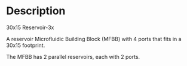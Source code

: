 # Description

30x15 Reservoir-3x

A reservoir Microfluidic Building Block (MFBB) with 4 ports that fits in a 30x15 footprint.

The MFBB has 2 parallel reservoirs, each with 2 ports.
